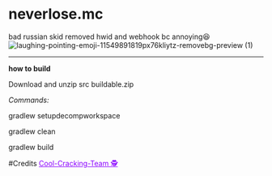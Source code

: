 # neverlose.mc
bad russian skid
removed hwid and webhook bc annoying😆
![laughing-pointing-emoji-11549891819px76kliytz-removebg-preview (1)](https://github.com/Upwqrd/neverlose.mc/assets/138720481/be96b9ba-0d01-4b41-96bc-7dad51827088)
____________________________________________________
**how to build**

Download and unzip src buildable.zip 

*Commands:*

gradlew setupdecompworkspace

gradlew clean

gradlew build





#Credits
<a href="github.com/Cool-Cracking-Team" style="color:#8B00FF;">Cool-Cracking-Team 🕵️</a>
